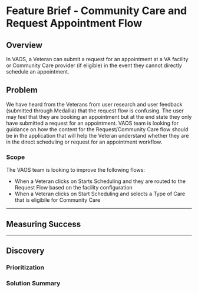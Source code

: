 # Feature Brief - Community Care and Request Appointment Flow 

## Overview

In VAOS, a Veteran can submit a request for an appointment at a VA facility or Community Care provider (if eligible) in the event they cannot directly schedule an appointment. 

## Problem

We have heard from the Veterans from user research and user feedback (submitted through Medallia) that the request flow is confusing. The user may feel that they are booking an appointment but at the end state they only have submitted a request for an appointment. VAOS team is looking for guidance on how the content for the Request/Community Care flow should be in the application that will help the Veteran understand whether they are in the direct scheduling or request for an appointment workflow.  


### Scope

The VAOS team is looking to improve the following flows: 
- When a Veteran clicks on Starts Scheduling and they are routed to the Request Flow based on the facility configuration
- When a Veteran clicks on Start Scheduling and selects a Type of Care that is eligibile for Community Care

---

## Measuring Success


---

## Discovery


### Prioritization


### Solution Summary

